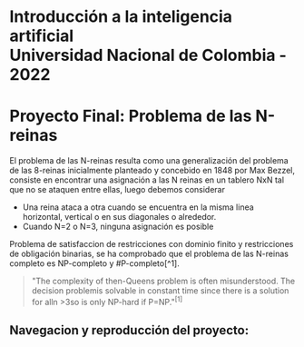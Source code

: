 # Introducción a la inteligencia artificial <br> Universidad Nacional de Colombia - 2022 
# Proyecto Final: Problema de las N-reinas
El problema de las N-reinas resulta como una generalización del problema de las 8-reinas inicialmente
planteado y concebido en 1848 por Max Bezzel, consiste en encontrar una asignación a las N reinas en
un tablero NxN tal que no se ataquen entre ellas, luego debemos considerar
* Una reina ataca a otra cuando se encuentra en la misma linea horizontal, vertical o en sus diagonales o 
alrededor.
* Cuando N=2 o N=3, ninguna asignación es posible 
<p> Problema de satisfaccion de restricciones con dominio finito y restricciones de obligación binarias, se ha comprobado 
  que el problema de las N-reinas completo es NP-completo y #P-completo[^1].
  
  >"The complexity of then-Queens problem is often misunderstood. The decision problemis solvable in constant time since there is a solution for alln >3so is only NP-hard if P=NP."<sup>[1]</sup>
   
## Navegacion y reproducción del proyecto:

  
[^1]:View of complexity of n-queens completion. (s/f). Jair.org. Recuperado el 28 de noviembre de 2022, de https://jair.org/index.php/jair/article/view/11079/26262
